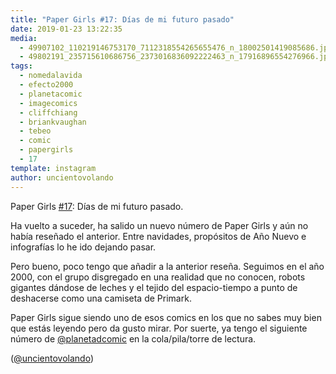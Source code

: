 ```yaml
---
title: "Paper Girls #17: Días de mi futuro pasado"
date: 2019-01-23 13:22:35
media: 
  - 49907102_110219146753170_7112318554265655476_n_18002501419085686.jpg
  - 49802191_235715610686756_2373016836092222463_n_17916896554276966.jpg
tags: 
  - nomedalavida
  - efecto2000
  - planetacomic
  - imagecomics
  - cliffchiang
  - briankvaughan
  - tebeo
  - comic
  - papergirls
  - 17
template: instagram
author: uncientovolando
---
```


Paper Girls [#17](/tags/17): Días de mi futuro pasado.


Ha vuelto a suceder, ha salido un nuevo número de Paper Girls y aún no había reseñado el anterior. Entre navidades, propósitos de Año Nuevo e infografías lo he ido dejando pasar.


Pero bueno, poco tengo que añadir a la anterior reseña. Seguimos en el año 2000, con el grupo disgregado en una realidad que no conocen, robots gigantes dándose de leches y el tejido del espacio-tiempo a punto de deshacerse como una camiseta de Primark.


Paper Girls sigue siendo uno de esos comics en los que no sabes muy bien que estás leyendo pero da gusto mirar. Por suerte, ya tengo el siguiente número de [@planetadcomic](https://instagram.com/planetadcomic) en la cola/pila/torre de lectura.


([@uncientovolando](https://instagram.com/uncientovolando))







